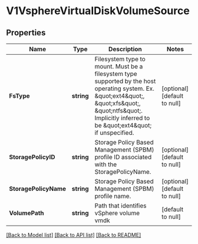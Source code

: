 # V1VsphereVirtualDiskVolumeSource

## Properties
Name | Type | Description | Notes
------------ | ------------- | ------------- | -------------
**FsType** | **string** | Filesystem type to mount. Must be a filesystem type supported by the host operating system. Ex. \&quot;ext4\&quot;, \&quot;xfs\&quot;, \&quot;ntfs\&quot;. Implicitly inferred to be \&quot;ext4\&quot; if unspecified. | [optional] [default to null]
**StoragePolicyID** | **string** | Storage Policy Based Management (SPBM) profile ID associated with the StoragePolicyName. | [optional] [default to null]
**StoragePolicyName** | **string** | Storage Policy Based Management (SPBM) profile name. | [optional] [default to null]
**VolumePath** | **string** | Path that identifies vSphere volume vmdk | [default to null]

[[Back to Model list]](../README.md#documentation-for-models) [[Back to API list]](../README.md#documentation-for-api-endpoints) [[Back to README]](../README.md)


